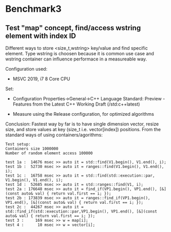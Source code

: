 <!--
  Title: Benchmark3
  Description:Test "map" concept, find/access wstring element with index ID.
  Author: Ivan Markovic
  -->
 <meta name='keywords' content='C++, find, ranges, find_if'>
 
# Benchmark3

## Test "map" concept, find/access wstring element with index ID

Different ways to store <size_t,wstring> key/value and find specific element. Type wstring is choosen because it is common use case and wstring container can influence performace in a measureable way.

Configuration used:
- MSVC 2019, i7 8 Core CPU

Set:
- Configuration Properties->General->C++ Language Standard:
  Preview - Features from the Latest C++ Working Draft (/std:c++latest)

- Measure using the Release configuration, for optimized algorithms

Conclusion:
Fastest way by far is to have single dimension vector<wstring>, resize size, and store values at key (size_t i.e. vector[index]) positions. 
From the standard ways of using containers/agorithms:
```
Test setup:
Containers size 1000000
Number of random element access 100000

test 1a :  14676 msec >> auto it = std::find(V1.begin(), V1.end(), i);
test 1b :  52730 msec >> auto it = ranges::find(V1.begin(), V1.end(), i);
test 1c :  16758 msec >> auto it = std::find(std::execution::par, V1.begin(), V1.end(), i);
test 1d :  52685 msec >> auto it = std::ranges::find(V1, i);
test 2a : 176648 msec >> auto it = find_if(VP1.begin(), VP1.end(), [&](const auto& val) { return val.first == i; });
test 2b : 173839 msec >> auto it = ranges::find_if(VP1.begin(), VP1.end(), [&](const auto& val) { return val.first == i; });
test 2c :  44267 msec >> auto it = std::find_if(std::execution::par,VP1.begin(), VP1.end(), [&](const auto& val) { return val.first == i; });
test 3 :     169 msec >> w = map[i];
test 4 :      10 msec >> w = vector[i];
```

